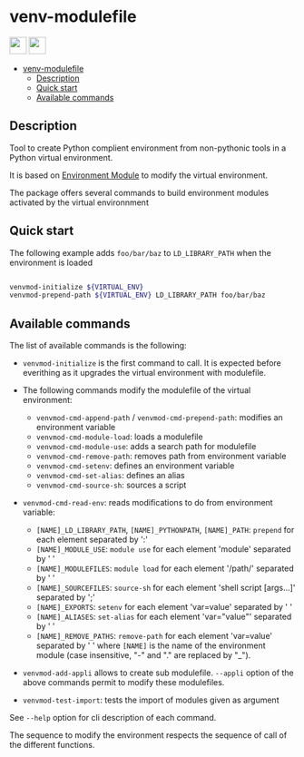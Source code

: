 # venv-modulefile

[<img src="https://www.python.org/static/community_logos/python-logo-master-v3-TM.png" height="30"/>](Python)
[<img src="https://raw.githubusercontent.com/cea-hpc/modules/v5.2.0/doc/img/modules_red.svg" height="30" style="background-color: white"/>](Environment_Module)

- [venv-modulefile](#venv-modulefile)
  - [Description](#description)
  - [Quick start](#quick-start)
  - [Available commands](#available-commands)

## Description

Tool to create Python complient environment from non-pythonic tools in a Python virtual
environment.

It is based on [Environment Module](https://modules.readthedocs.io/en/latest/) to
modify the virtual environment.

The package offers several commands to build environment modules activated by the virtual
environnment

## Quick start

The following example adds `foo/bar/baz` to `LD_LIBRARY_PATH` when the environment is loaded

```bash

venvmod-initialize ${VIRTUAL_ENV}
venvmod-prepend-path ${VIRTUAL_ENV} LD_LIBRARY_PATH foo/bar/baz

```

## Available commands

The list of available commands is the following:

- `venvmod-initialize` is the first command to call. It is expected before everithing as it upgrades
  the virtual environment with modulefile.

- The following commands modify the modulefile of the virtual environment:
  - `venvmod-cmd-append-path` / `venvmod-cmd-prepend-path`: modifies an environment variable
  - `venvmod-cmd-module-load`: loads a modulefile
  - `venvmod-cmd-module-use`: adds a search path for modulefile
  - `venvmod-cmd-remove-path`: removes path from environment variable
  - `venvmod-cmd-setenv`: defines an environment variable
  - `venvmod-cmd-set-alias`: defines an alias
  - `venvmod-cmd-source-sh`: sources a script

- `venvmod-cmd-read-env`: reads modifications to do from environment variable:
  - `[NAME]_LD_LIBRARY_PATH`, `[NAME]_PYTHONPATH`, `[NAME]_PATH`: ``prepend`` for each element separated by ':'
  - `[NAME]_MODULE_USE`: ``module use`` for each element 'module' separated by ' '
  - `[NAME]_MODULEFILES`: ``module load`` for each element '/path/' separated by ' '
  - `[NAME]_SOURCEFILES`: ``source-sh`` for each element 'shell script [args...]' separated by ';'
  - `[NAME]_EXPORTS`: ``setenv`` for each element 'var=value' separated by ' '
  - `[NAME]_ALIASES`: ``set-alias`` for each element 'var="value"' separated by ' '
  - `[NAME]_REMOVE_PATHS`: ``remove-path`` for each element 'var=value' separated by ' '
  where `[NAME]` is the name of the environment module (case insensitive, "-" and "." are replaced by "_").

- `venvmod-add-appli` allows to create sub modulefile. `--appli` option of the above commands
  permit to modify these modulefiles.

- `venvmod-test-import`: tests the import of modules given as argument

See `--help` option for cli description of each command.

The sequence to modify the environment respects the sequence of call of the different functions.
